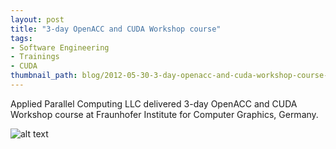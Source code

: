 ```yaml
---
layout: post
title: "3-day OpenACC and CUDA Workshop course"
tags:
- Software Engineering
- Trainings
- CUDA
thumbnail_path: blog/2012-05-30-3-day-openacc-and-cuda-workshop-course-igd-fraunhofer-institute-for-computer-graphics-darmstadt-germany/fraunhofer_igd_logo.png
---
```


Applied Parallel Computing LLC delivered 3-day OpenACC and CUDA Workshop course at Fraunhofer Institute for Computer Graphics, Germany.

![alt text](\assets\img\blog\2012-05-30-3-day-openacc-and-cuda-workshop-course-igd-fraunhofer-institute-for-computer-graphics-darmstadt-germany/fraunhofer_igd_logo.png "Logo Title Text 1")

